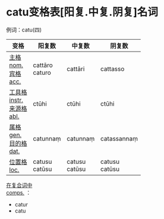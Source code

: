 # catu变格表[阳复.中复.阴复]名词

例词：catu(四)


| 变格 |阳复数 |中复数 |阴复数 |
| --- | ----- | ------ | ------ |
| [主格<br>nom.](nom.md)<br>[宾格<br>acc.](nom.md) |cattāro<br>caturo |cattāri |cattasso|
| [工具格<br>instr.](instr.md)<br>[来源格<br>abl.](abl.md) |ctūhi |ctūhi |ctūhi |
 [属格<br>gen.](gen.md)<br>[目的格<br>dat.](dat.md) |catunnaṃ |catunnaṃ |catassannaṃ  |
| [位置格<br>loc.](loc.md) |catusu<br>catūsu |catusu<br>catūsu |catusu<br>catūsu  |


[在复合词中<br>comps.](comps.md) ：
- catur
- catu
